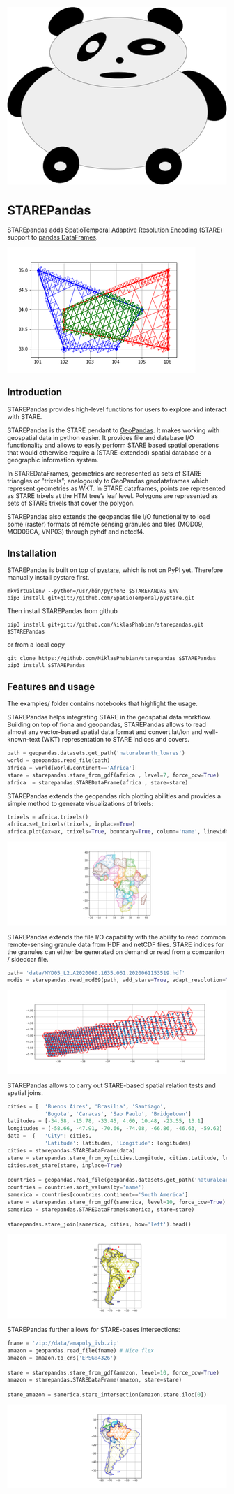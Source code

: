 ![Example 1](figures/starepandas.png)

# STAREPandas
STAREpandas adds [SpatioTemporal Adaptive Resolution Encoding
(STARE)](https://github.com/SpatioTemporal) support to [pandas DataFrames](https://pandas.pydata.org/).

![Example 1](figures/intersection.png)

## Introduction
STAREPandas provides high-level functions for users to explore and interact with STARE.

STAREPandas is the STARE pendant to [GeoPandas](https://geopandas.org/). It makes working with geospatial data in python easier. It provides file and database I/O functionality and allows to easily perform STARE based spatial operations that would otherwise require a (STARE-extended) spatial database or a geographic information system. 

In STAREDataFrames, geometries are represented as sets of STARE triangles or ”trixels”; analogously to GeoPandas geodataframes which represent geometries as WKT. In STARE dataframes, points are represented as STARE trixels at the HTM tree’s leaf level. Polygons are represented as sets of STARE trixels that cover the polygon. 

STAREPandas also extends the geopandas file I/O functionality to load some (raster) formats of remote sensing granules and tiles (MOD09, MOD09GA, VNP03) through pyhdf and netcdf4.


## Installation
STAREPandas is built on top of [pystare](https://github.com/SpatioTemporal/pystare), which is not on PyPI yet. Therefore manually install pystare first.

```shell
mkvirtualenv --python=/usr/bin/python3 $STAREPANDAS_ENV
pip3 install git+git://github.com/SpatioTemporal/pystare.git
```

Then install STAREPandas from github

```shell
pip3 install git+git://github.com/NiklasPhabian/starepandas.git $STAREPandas
```

or from a local copy

```shell
git clone https://github.com/NiklasPhabian/starepandas $STAREPandas
pip3 install $STAREPandas
```
    
    
## Features and usage
The examples/ folder contains notebooks that highlight the usage.

STAREPandas helps integrating STARE in the geospatial data workflow.
Building on top of fiona and geopandas, STAREPandas allows to read almost any vector-based spatial data format and convert lat/lon and well-known-text (WKT) representation to STARE indices and covers.
   
```python
path = geopandas.datasets.get_path('naturalearth_lowres')
world = geopandas.read_file(path)
africa = world[world.continent=='Africa']
stare = starepandas.stare_from_gdf(africa , level=7, force_ccw=True)
africa  = starepandas.STAREDataFrame(africa , stare=stare)
```
    
STAREPandas extends the geopandas rich plotting abilities and provides a simple method to generate visualizations of trixels:

```python
trixels = africa.trixels()
africa.set_trixels(trixels, inplace=True)
africa.plot(ax=ax, trixels=True, boundary=True, column='name', linewidth=0.2)
```
    
![Example 1](figures/africa.png)

STAREPandas extends the file I/O capability with the ability to read common remote-sensing granule data from HDF and netCDF files. STARE indices for the granules can either be generated on demand or read from a companion / sidedcar file.
    
```python
path= 'data/MYD05_L2.A2020060.1635.061.2020061153519.hdf'
modis = starepandas.read_mod09(path, add_stare=True, adapt_resolution=True)
```

![Example 2](figures/modis.png)

STAREPandas allows to carry out STARE-based spatial relation tests and spatial joins.
    
```python
cities = [  'Buenos Aires', 'Brasilia', 'Santiago', 
            'Bogota', 'Caracas', 'Sao Paulo', 'Bridgetown']
latitudes = [-34.58, -15.78, -33.45, 4.60, 10.48, -23.55, 13.1]
longitudes = [-58.66, -47.91, -70.66, -74.08, -66.86, -46.63, -59.62]
data =  {   'City': cities, 
            'Latitude': latitudes, 'Longitude': longitudes}
cities = starepandas.STAREDataFrame(data)
stare = starepandas.stare_from_xy(cities.Longitude, cities.Latitude, level=27)
cities.set_stare(stare, inplace=True)
    
countries = geopandas.read_file(geopandas.datasets.get_path('naturalearth_lowres'))
countries = countries.sort_values(by='name')
samerica = countries[countries.continent=='South America']
stare = starepandas.stare_from_gdf(samerica, level=10, force_ccw=True)
samerica = starepandas.STAREDataFrame(samerica, stare=stare)
    
starepandas.stare_join(samerica, cities, how='left').head()
```

![Example 3](figures/samerica.png)

STAREPandas further allows for STARE-bases intersections:

```python
fname = 'zip://data/amapoly_ivb.zip'
amazon = geopandas.read_file(fname) # Nice flex
amazon = amazon.to_crs('EPSG:4326')
    
stare = starepandas.stare_from_gdf(amazon, level=10, force_ccw=True)
amazon = starepandas.STAREDataFrame(amazon, stare=stare)

stare_amazon = samerica.stare_intersection(amazon.stare.iloc[0])
```
    
    
![Example 3](figures/amazon.png)




